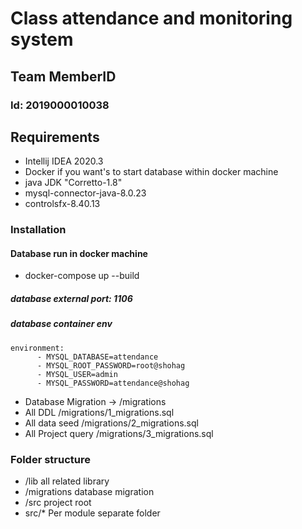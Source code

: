# Class attendance and monitoring system

## Team MemberID
### Id: 2019000010038

## Requirements
* Intellij IDEA 2020.3
* Docker if you want's to start database within docker machine
* java JDK "Corretto-1.8"
* mysql-connector-java-8.0.23
* controlsfx-8.40.13



### Installation

#### Database run in docker machine
* docker-compose up --build
##### database external port: 1106
##### database container env
```
environment:
      - MYSQL_DATABASE=attendance
      - MYSQL_ROOT_PASSWORD=root@shohag
      - MYSQL_USER=admin
      - MYSQL_PASSWORD=attendance@shohag
```

* Database Migration -> /migrations
* All DDL /migrations/1_migrations.sql
* All data seed /migrations/2_migrations.sql
* All Project query /migrations/3_migrations.sql


### Folder structure
* /lib all related library
* /migrations database migration 
* /src project root
* src/* Per module separate folder





